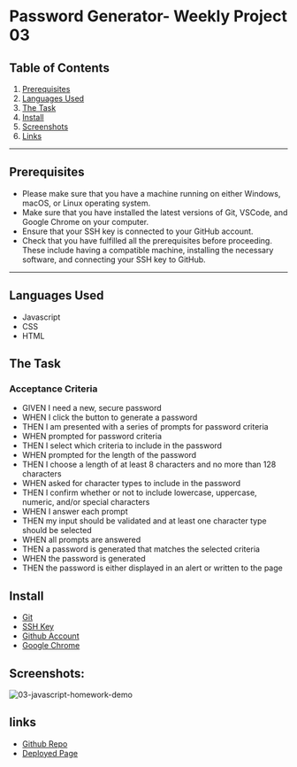 # Password Generator- Weekly Project 03

## Table of Contents

1. [Prerequisites](#prerequisites)
2. [Languages Used](#languages-used)
3. [The Task](#the-task)
4. [Install](#install)
5. [Screenshots](#screenshots)
6. [Links](#links)

---

## Prerequisites

- Please make sure that you have a machine running on either Windows, macOS, or Linux operating system.
- Make sure that you have installed the latest versions of Git, VSCode, and Google Chrome on your computer.
- Ensure that your SSH key is connected to your GitHub account.
- Check that you have fulfilled all the prerequisites before proceeding. These include having a compatible machine, installing the necessary software, and connecting your SSH key to GitHub.

---

## Languages Used

- Javascript
- CSS
- HTML

## The Task

### Acceptance Criteria

- GIVEN I need a new, secure password
  <br>
- WHEN I click the button to generate a password
  <br>
- THEN I am presented with a series of prompts for password criteria
  <br>
- WHEN prompted for password criteria
  <br>
- THEN I select which criteria to include in the password
  <br>
- WHEN prompted for the length of the password
  <br>
- THEN I choose a length of at least 8 characters and no more than 128 characters
  <br>
- WHEN asked for character types to include in the password
  <br>
- THEN I confirm whether or not to include lowercase, uppercase, numeric, and/or special characters
  <br>
- WHEN I answer each prompt <br>
- THEN my input should be validated and at least one character type should be selected <br>
- WHEN all prompts are answered
  <br>
- THEN a password is generated that matches the selected criteria
  <br>
- WHEN the password is generated
  <br>
- THEN the password is either displayed in an alert or written to the page
  <br>

## Install

- [Git](https://github.com/git-guides/install-git)
- [SSH Key](https://docs.github.com/en/authentication/connecting-to-github-with-ssh/adding-a-new-ssh-key-to-your-github-account)
- [Github Account](https://docs.github.com/en/get-started/onboarding/getting-started-with-your-github-account)
- [Google Chrome](https://support.google.com/chrome/answer/95346?hl=en&co=GENIE.Platform%3DDesktop)

## Screenshots:

![03-javascript-homework-demo](https://user-images.githubusercontent.com/97485745/230531322-dd4b8b6f-776e-4db3-96c2-a2c7b7b0fab5.png)

## links

- [Github Repo](https://github.com/mdRashed30/Password-Generator--wk-03.git)
- [Deployed Page](https://mdrashed30.github.io/Password-Generator--wk-03/)
